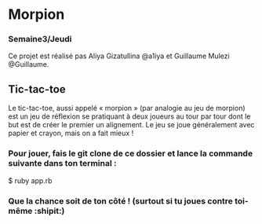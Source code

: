 # Morpion
### Semaine3/Jeudi


Ce projet est réalisé pas Aliya Gizatullina @a1iya et Guillaume Mulezi @Guillaume.


## Tic-tac-toe

Le tic-tac-toe, aussi appelé « morpion » (par analogie au jeu de morpion) est un jeu de réflexion se pratiquant à deux joueurs au tour par tour dont le but est de créer le premier un alignement. Le jeu se joue généralement avec papier et crayon, mais on a fait mieux !


### Pour jouer, fais le git clone de ce dossier et lance la commande suivante dans ton terminal : 

$ ruby app.rb

### Que la chance soit de ton côté ! (surtout si tu joues contre toi-même :shipit:)
